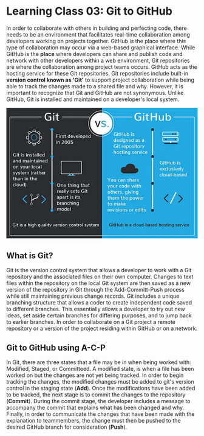 # Learning Class 03: Git to GitHub
In order to collaborate with others in building and perfecting code, there needs to be an environment that facilitates real-time collaboration among developers working on projects together. GitHub is the place where this type of collaboration may occur via a web-based graphical interface. While GitHub is the **place** where developers can share and publish code and network with other developers within a web environment, Git repositories are where the collaboration among project teams occurs. GitHub acts as the hosting service for these Git repositories. Git repositories include built-in **version control known as 'Git'** to support project collaboration while being able to track the changes made to a shared file and why. However, it is important to recognize that Git and GitHub are not synonymous. Unlike GitHub, Git is installed and maintained on a developer's local system. 

![Git vs GitHub image](/Git_Image.png)

## What is Git?

Git is the version control system that allows a developer to work with a Git repository and the associated files on their own computer. Changes to text files within the repository on the local Git system are then saved as a new version of the repository in Git through the Add-Committ-Push process while still maintaining previous change records. Git includes a unique branching structure that allows a coder to create independent code saved to different branches. This essentially allows a developer to try out new ideas, set aside certain branches for differing purposes, and to jump back to earlier branches. In order to collaborate on a Git project a remote repository or a version of the project residing within GitHub or on a network.

## Git to GitHub using A-C-P
In Git, there are three states that a file may be in when being worked with: Modified, Staged, or Committeed. A modified state, is when a file has been worked on but the changes are not yet being tracked. In order to begin tracking the changes, the modified changes must be added to git's version control in the staging state (**Add**). Once the modifications have been added to be tracked, the next stage is to commit the changes to the repository (**Commit**). During the commit stage, the developer includes a message to accompany the commit that explains what has been changed and why. Finally, in order to communicate the changes that have been made with the explanation to teammembers, the change must then be pushed to the desired GitHub branch for consideration (**Push**).
